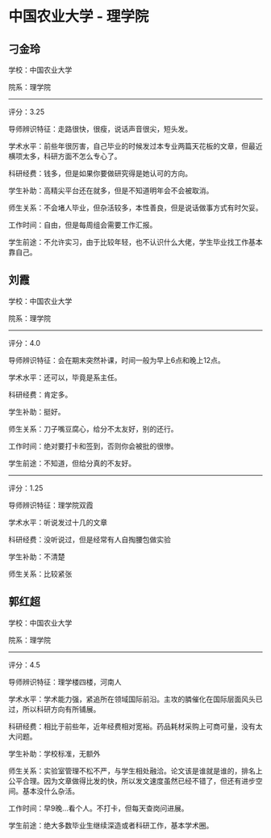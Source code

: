 # 中国农业大学 - 理学院

## 刁金玲

学校：中国农业大学

院系：理学院

* * *

评分：3.25

导师辨识特征：走路很快，很瘦，说话声音很尖，短头发。

学术水平：前些年很厉害，自己毕业的时候发过本专业两篇天花板的文章，但最近横项太多，科研方面不怎么专心了。

科研经费：钱多，但是如果你要做研究得是她认可的方向。

学生补助：高精尖平台还在就多，但是不知道明年会不会被取消。

师生关系：不会堵人毕业，但杂活较多，本性善良，但是说话做事方式有时欠妥。

工作时间：自由，但是每周组会需要工作汇报。

学生前途：不允许实习，由于比较年轻，也不认识什么大佬，学生毕业找工作基本靠自己。

## 刘霞

学校：中国农业大学

院系：理学院

* * *

评分：4.0

导师辨识特征：会在期末突然补课，时间一般为早上6点和晚上12点。

学术水平：还可以，毕竟是系主任。

科研经费：肯定多。

学生补助：挺好。

师生关系：刀子嘴豆腐心，给分不太友好，别的还行。

工作时间：绝对要打卡和签到，否则你会被批的很惨。

学生前途：不知道，但给分真的不友好。

* * *

评分：1.25

导师辨识特征：理学院双霞

学术水平：听说发过十几的文章

科研经费：没听说过，但是经常有人自掏腰包做实验

学生补助：不清楚

师生关系：比较紧张

## 郭红超

学校：中国农业大学

院系：理学院

* * *

评分：4.5

导师辨识特征：理学楼四楼，河南人

学术水平：学术能力强，紧追所在领域国际前沿。主攻的膦催化在国际层面风头已过，所以科研方向有所铺展。

科研经费：相比于前些年，近年经费相对宽裕。药品耗材采购上可商可量，没有太大问题。

学生补助：学校标准，无额外

师生关系：实验室管理不松不严，与学生相处融洽。论文该是谁就是谁的，排名上公平合理。因为文章做得比发的快，所以发文速度虽然已经不错了，但还有进步空间。基本没什么杂活。

工作时间：早9晚...看个人。不打卡，但每天查岗问进展。

学生前途：绝大多数毕业生继续深造或者科研工作，基本学术圈。
